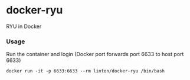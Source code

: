# docker-ryu

RYU in Docker

### Usage

Run the container and login (Docker port forwards port 6633 to host port 6633)
```
docker run -it -p 6633:6633 --rm linton/docker-ryu /bin/bash
```

